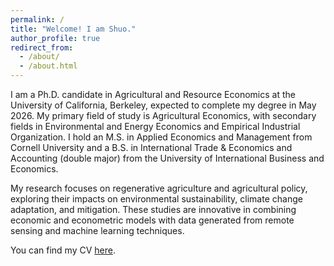 ```yaml
---
permalink: /
title: "Welcome! I am Shuo."
author_profile: true
redirect_from: 
  - /about/
  - /about.html
---
```


I am a Ph.D. candidate in Agricultural and Resource Economics at the University of California, Berkeley, expected to complete my degree in May 2026. My primary field of study is Agricultural Economics, with secondary fields in Environmental and Energy Economics and Empirical Industrial Organization. I hold an M.S. in Applied Economics and Management from Cornell University and a B.S. in International Trade & Economics and Accounting (double major) from the University of International Business and Economics.

My research focuses on regenerative agriculture and agricultural policy, exploring their impacts on environmental sustainability, climate change adaptation, and mitigation. These studies are innovative in combining economic and econometric models with data generated from remote sensing and machine learning techniques.

You can find my CV [here](https://shuoy528.github.io/files/CV_ShuoYu.pdf).
